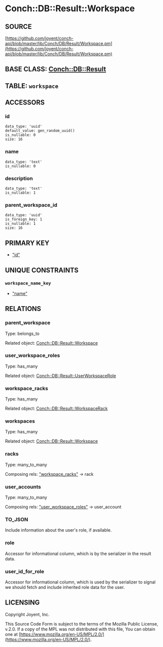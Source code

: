 # Conch::DB::Result::Workspace

## SOURCE

[https://github.com/joyent/conch-api/blob/master/lib/Conch/DB/Result/Workspace.pm](https://github.com/joyent/conch-api/blob/master/lib/Conch/DB/Result/Workspace.pm)

## BASE CLASS: [Conch::DB::Result](../modules/Conch%3A%3ADB%3A%3AResult)

## TABLE: `workspace`

## ACCESSORS

### id

```
data_type: 'uuid'
default_value: gen_random_uuid()
is_nullable: 0
size: 16
```

### name

```
data_type: 'text'
is_nullable: 0
```

### description

```
data_type: 'text'
is_nullable: 1
```

### parent\_workspace\_id

```
data_type: 'uuid'
is_foreign_key: 1
is_nullable: 1
size: 16
```

## PRIMARY KEY

- ["id"](#id)

## UNIQUE CONSTRAINTS

### `workspace_name_key`

- ["name"](#name)

## RELATIONS

### parent\_workspace

Type: belongs\_to

Related object: [Conch::DB::Result::Workspace](../modules/Conch%3A%3ADB%3A%3AResult%3A%3AWorkspace)

### user\_workspace\_roles

Type: has\_many

Related object: [Conch::DB::Result::UserWorkspaceRole](../modules/Conch%3A%3ADB%3A%3AResult%3A%3AUserWorkspaceRole)

### workspace\_racks

Type: has\_many

Related object: [Conch::DB::Result::WorkspaceRack](../modules/Conch%3A%3ADB%3A%3AResult%3A%3AWorkspaceRack)

### workspaces

Type: has\_many

Related object: [Conch::DB::Result::Workspace](../modules/Conch%3A%3ADB%3A%3AResult%3A%3AWorkspace)

### racks

Type: many\_to\_many

Composing rels: ["workspace\_racks"](#workspace_racks) -> rack

### user\_accounts

Type: many\_to\_many

Composing rels: ["user\_workspace\_roles"](#user_workspace_roles) -> user\_account

### TO\_JSON

Include information about the user's role, if available.

### role

Accessor for informational column, which is by the serializer in the result data.

### user\_id\_for\_role

Accessor for informational column, which is used by the serializer to signal we should fetch
and include inherited role data for the user.

## LICENSING

Copyright Joyent, Inc.

This Source Code Form is subject to the terms of the Mozilla Public License,
v.2.0. If a copy of the MPL was not distributed with this file, You can obtain
one at [https://www.mozilla.org/en-US/MPL/2.0/](https://www.mozilla.org/en-US/MPL/2.0/).
